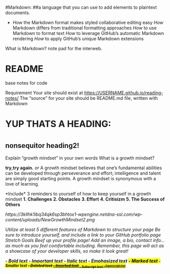 #Markdown: 
##a language that you can use to add elements to plaintext documents.

<p>
    <ul>
        <li> <i>How</i> the Markdown format makes styled collaborative editing easy
        <i>How</i> Markdown differs from traditional formatting approaches
        <i>How</i> to use Markdown to format text
        <i>How</i> to leverage GitHub’s automatic Markdown rendering
        <i>How</i> to apply GitHub’s unique Markdown extensions
        </li>
    </ul>
</p>
What is Markdown? note pad for the interweb.

# README
base notes for code

<!DOCTYPE html>
<html>
<body>







Requirement
Your site should exist at https://USERNAME.github.io/reading-notes/
The “source” for your site should be README.md file, written with Markdown
<h1> YUP THATS A HEADING:<h1/>
<h2>nonsequitor heading2!</h2>
<p>Explain “growth mindset” in your own words
What is a growth mindset?</p>


 
<p> <strong>try,try again.</strong> <i>or</i>
A growth mindset believes that one’s fundamental abilities can be developed through perseverance and effort; intelligence and talent are simply good starting points. A growth mindset is synonymous with a love of learning.
</p>
<P>
*Include* <UL:>3 reminders to yourself of how to keep yourself in a growth mindset
<b>1. Challenges</b>
<b>2. Obstacles</b>
<b>3. Effort</b>
<b>4. Critisizm</b>
<b>5. The Success of Others</b>
 </Ul>
<p/>
<i><hyperlink:img src </i>
https://3kllhk1ibq34qk6sp3bhtox1-wpengine.netdna-ssl.com/wp-content/uploads/NewGrowthMindset2.png

</body>
</html>


Utilize at least 5 different features of Markdown to structure your page
Be sure to introduce yourself, and include a link to your GitHub portfolio page
Stretch Goals
Beef up your profile page! Add an image, a bio, contact info… as much as you feel comfortable including. Remember, this page will act as a showcase of your developer skills, so make it look great!

<b> - Bold text
<strong> - Important text
<i> - Italic text
<em> - Emphasized text
<mark> - Marked text
<small> - Smaller text
<del> - Deleted text
<ins> - Inserted text
<sub> - Subscript text
<sup> - Superscript text
